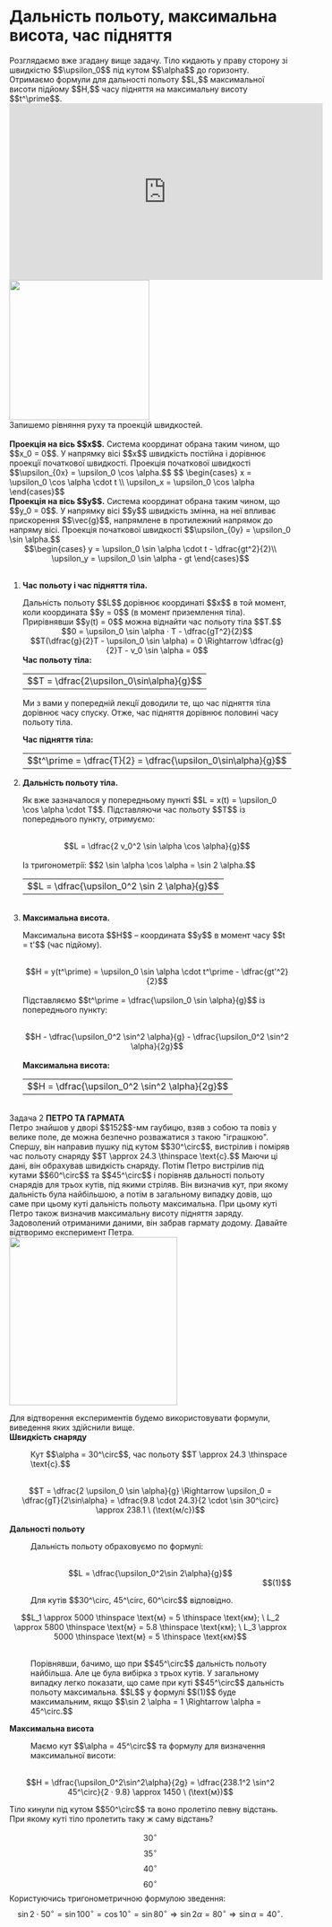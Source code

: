 # Дальнiсть польоту, максимальна висота, час пiдняття

<div class="space">Розглядаємо вже згадану вище задачу. Тiло кидають у праву сторону зi швидкiстю $$\upsilon_0$$ пiд кутом $$\alpha$$ до горизонту. Отримаємо формули для дальностi польоту $$L,$$ максимальної висоти пiдйому $$H,$$ часу пiдняття на максимальну висоту $$t^\prime$$.</div>

<div class="space"><div class="fluidMedia">
<iframe width="560" height="315" src="https://www.youtube.com/embed/RlfFPuc5Mp8" frameborder="0" allowfullscreen></iframe>
</div></div>

<img class="image" width="250"  src="https://rawgit.com/chudaol/ed-era-book-physics/master/images/chapter_3/5.png" />
<br>
Запишемо рiвняння руху та проекцiй швидкостей.
<br>
<br>
<b>Проекцiя на вiсь $$x$$.</b> Система координат обрана таким чином, що $$x_0 = 0$$. У напрямку вiсi $$x$$ швидкiсть постiйна i дорiвнює проекцiї початкової швидкостi. Проекцiя
початкової швидкостi $$\upsilon_{0x} = \upsilon_0 \cos \alpha.$$
$$
\begin{cases}
x = \upsilon_0 \cos \alpha \cdot t \\
\upsilon_x = \upsilon_0 \cos \alpha
\end{cases}$$
<br>
<b>Проекцiя на вiсь $$y$$.</b> Система координат обрана таким чином, що $$y_0 = 0$$. У напрямку вiсi $$y$$ швидкiсть змiнна, на неї впливає прискорення $$\vec{g}$$, напрямлене в протилежний напрямок до напряму вiсi. Проекцiя початкової швидкостi $$\upsilon_{0y} = \upsilon_0 \sin \alpha.$$
<br>
<div align="center">$$\begin{cases}
y = \upsilon_0 \sin \alpha \cdot t - \dfrac{gt^2}{2}\\
\upsilon_y = \upsilon_0 \sin \alpha - gt
\end{cases}$$</div>
<br>
<ol>
<span class="p1"><b><li>Час польоту i час пiдняття тiла.</b></span></p>
<div class="space">Дальнiсть польоту $$L$$ дорiвнює координатi $$x$$ в той момент, коли координата $$y = 0$$ (в момент приземлення тiла). Прирiвнявши $$y(t) = 0$$ можна вiднайти час польоту тiла $$T.$$</p</div>
<div align="center">$$0 = \upsilon_0 \sin \alpha · T - \dfrac{gT^2}{2}$$</div>
<div align="center">$$T(\dfrac{g}{2}T - \upsilon_0 \sin \alpha) = 0 \Rightarrow \dfrac{g}{2}T - v_0 \sin \alpha = 0$$</div>
<b>Час польоту тiла:</b></p>
<div class="centered-table-wrapper">
<table class="centered-table">
<tr class="eq">
<td class="eq">
<p1>$$T = \dfrac{2\upsilon_0\sin\alpha}{g}$$</p1>
</td>
</tr>
</table></div>
<p></p>

Ми з вами у попереднiй лекцiї доводили те, що час пiдняття тiла дорiвнює часу
спуску. Отже, час пiдняття дорiвнює половинi часу польоту тiла.</p>
<b>Час пiдняття тiла:</b></p>
<div class="centered-table-wrapper">
<table class="centered-table">
<tr class="eq">
<td class="eq">
<p1>$$t^\prime = \dfrac{T}{2} = \dfrac{\upsilon_0\sin\alpha}{g}$$</p1>
</td>
</tr>
</table></div>
<p></p>
</li>
<span class="p1"><b><li>Дальнiсть польоту тiла.</b></span></p>
Як вже зазначалося у попередньому пунктi $$L = x(t) = \upsilon_0 \cos \alpha \cdot T$$. Пiдставляючи час польоту $$T$$ iз попереднього пункту, отримуємо:</p>
<br>
<div align="center">$$L = \dfrac{2 v_0^2 \sin \alpha \cos \alpha}{g}$$</div>
<br>
Iз тригонометрiї: $$2 \sin \alpha \cos \alpha = \sin 2 \alpha.$$</p>
<div class="centered-table-wrapper">
<table class="centered-table">
<tr class="eq">
<td class="eq">
<p1>$$L = \dfrac{\upsilon_0^2 \sin 2 \alpha}{g}$$</p1>
</td>
</tr>
</table></div>
<p></p>
</li>
<br>
<span class="p1"><b><li>Максимальна висота.</b></span></p>
Максимальна висота $$H$$ – координата $$y$$ в момент часу $$t = t'$$ (час пiдйому).</p>
<br>
<div align="center">$$H = y(t^\prime) = \upsilon_0 \sin \alpha \cdot t^\prime - \dfrac{gt'^2}{2}$$</div>
<br>
Пiдставляємо $$t^\prime = \dfrac{\upsilon_0 \sin \alpha}{g}$$ iз попереднього пункту:</p>
<br>
<div align="center">$$H - \dfrac{\upsilon_0^2 \sin^2 \alpha}{g} - \dfrac{\upsilon_0^2 \sin^2 \alpha}{2g}$$</div>
<br>
<b>Максимальна висота:</b></p>
<div class="centered-table-wrapper">
<table class="centered-table">
<tr class="eq">
<td class="eq">
<p1>$$H = \dfrac{\upsilon_0^2 \sin^2 \alpha}{2g}$$</p1>
</td>
</tr>
</table></div>
<p></p>
</li>
</ol>
<br>
<div class="task-wrap">
<span class="task">Задача 2</span> <b>ПЕТРО ТА ГАРМАТА</b>
<div class="task-text">
Петро знайшов у дворi $$152$$-мм гаубицю, взяв з собою та повiз у велике поле, де можна безпечно розважатися з такою "iграшкою". Спершу, він направив пушку пiд кутом $$30^\circ$$, вистрiлив i помiряв час польоту снаряду $$T \approx 24.3 \thinspace \text{c}.$$ Маючи цi данi, вiн обрахував швидкiсть снаряду. Потiм Петро вистрiлив пiд кутами $$60^\circ$$ та $$45^\circ$$ i порiвняв дальностi польоту снарядiв для трьох кутiв, пiд якими стрiляв. Вiн визначив кут, при якому дальнiсть була найбiльшою, а потiм в загальному випадку довiв, що саме при цьому кутi дальнiсть польоту максимальна.
При цьому кутi Петро також визначив максимальну висоту пiдняття заряду. Задоволений отриманими даними, вiн забрав гармату додому. Давайте вiдтворимо експеримент Петра.

<img class="image" width="300"  src="https://rawgit.com/chudaol/ed-era-book-physics/master/images/chapter_3/6.png" />

Для вiдтворення експериментiв будемо використовувати формули, виведення яких здiйснили вище.
<br>
<b>Швидкiсть снаряду</b>
<br>
<p style="margin-left:1cm;">Кут $$\alpha = 30^\circ$$, час польоту $$T \approx 24.3 \thinspace \text{c}.$$</p>
<br>
<div align="center">$$T = \dfrac{2 \upsilon_0 \sin \alpha}{g} \Rightarrow \upsilon_0 = \dfrac{gT}{2\sin\alpha} = \dfrac{9.8 \cdot 24.3}{2 \cdot \sin 30^\circ} \approx 238.1 \ (\text{м/с})$$</div>
<br>
<b>Дальностi польоту</b>
<br>
<p style="margin-left:1cm;">Дальнiсть польоту обраховуємо по формулi:</p>
<br>
<div align="center">$$L = \dfrac{\upsilon_0^2\sin 2\alpha}{g}$$</div><div align="right">$$(1)$$</div>
<p style="margin-left:1cm;">Для кутiв $$30^\circ, 45^\circ, 60^\circ$$ вiдповiдно.</p>
<div align="center">$$L_1 \approx 5000 \thinspace \text{м} = 5 \thinspace \text{км}; \ L_2 \approx 5800 \thinspace \text{м} = 5.8 \thinspace \text{км}; \ L_3 \approx 5000 \thinspace \text{м} = 5 \thinspace \text{км}$$</div>
<br>
<p style="margin-left:1cm;">Порiвнявши, бачимо, що при $$45^\circ$$ дальнiсть польоту найбiльша. Але це була вибiрка з трьох кутiв. У загальному випадку легко показати, що саме при кутi $$45^\circ$$ дальнiсть польоту максимальна. $$L$$ у формулi $$(1)$$ буде максимальним, якщо $$\sin 2 \alpha = 1 \Rightarrow \alpha = 45^\circ.$$</p>
<b>Максимальна висота</b>
<br>
<p style="margin-left:1cm;">Маємо кут $$\alpha = 45^\circ$$ та формулу для визначення максимальної висоти:</p>
<br>
<div align="center">$$H = \dfrac{\upsilon_0^2\sin^2\alpha}{2g} = \dfrac{238.1^2 \sin^2 45^\circ}{2 · 9.8} \approx 1450 \ (\text{м})$$</div>
</div>
</div>

<quiz correctLabel="correct!" incorrectLabel="incorrect!" checkLabel="check ansert">
<question>
<p>Тіло кинули під кутом $$50^\circ$$ та воно пролетіло певну відстань. При якому куті тіло пролетить таку ж саму відстань?</p>
 
<answer>$$30^\circ$$</answer>
<answer>$$35^\circ$$</answer>
<answer correct>$$40^\circ$$</answer>
<answer>$$60^\circ$$</answer>
<explanation>
Користуючись тригонометричною формулою зведення: $$\sin 2 \cdot 50^\circ = \sin 100^\circ = \cos 10^\circ = \sin 80^\circ \Rightarrow \sin 2 \alpha = 80^\circ \Rightarrow \sin \alpha = 40^\circ .$$
</explanation>
</question>
</quiz>